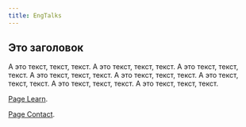 ```yaml
---
title: EngTalks
---
```



## Это заголовок

А это текст, текст, текст.
А это текст, текст, текст.
А это текст, текст, текст.
А это текст, текст, текст.
А это текст, текст, текст.
А это текст, текст, текст.
А это текст, текст, текст.
А это текст, текст, текст.


[Page Learn](./learn.html).

[Page Contact](./contact.html).

